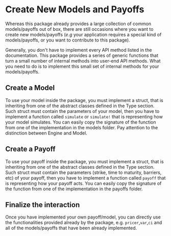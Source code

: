 # Create New Models and Payoffs

Whereas this package already provides a large collection of common models/payoffs out of box, there are still occasions where you want to create new models/payoffs (*e.g* your application requires a special kind of models/payoffs, or you want to contribute to this package).

Generally, you don't have to implement every API method listed in the documentation. This package provides a series of generic functions that turn a small number of internal methods into user-end API methods. What you need to do is to implement this small set of internal methods for your models/payoffs.

## Create a Model
To use your model inside the package, you must implement a struct, that is inheriting from one of the abstract classes defined in the Type section.
Such struct must contain the parameters of your model, then you have to implement a function called `simulate` or `simulate!` that is representing how your model simulates.
You can easily copy the signature of the function from one of the implementation in the models folder. Pay attention to the distinction between Engine and Model.

## Create a Payoff
To use your payoff inside the package, you must implement a struct, that is inheriting from one of the abstract classes defined in the Type section.
Such struct must contain the parameters (strike, time to maturity, barriers, etc) of your payoff, then you have to implement a function called `payoff` that is representing how your payoff acts.
You can easily copy the signature of the function from one of the implementation in the payoffs folder.

## Finalize the interaction
Once you have implemented your own payoff/model, you can directly use the functionalities provided already by the package, e.g. `pricer`,`var`,`ci` and all of the models/payoffs that have been already implemented.